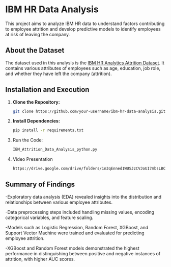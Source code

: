 # IBM HR Data Analysis

This project aims to analyze IBM HR data to understand factors contributing to employee attrition and develop predictive models to identify employees at risk of leaving the company.

## About the Dataset
The dataset used in this analysis is the [IBM HR Analytics Attrition Dataset](https://www.kaggle.com/datasets/pavansubhasht/ibm-hr-analytics-attrition-dataset). It contains various attributes of employees such as age, education, job role, and whether they have left the company (attrition).

## Installation and Execution
1. **Clone the Repository:**
   ```bash
   git clone https://github.com/your-username/ibm-hr-data-analysis.git](https://github.com/Niharrrrrr/IBM-EMPLOYEE-DATA-ANALYSIS.git

2. **Install Dependencies:**

   ```bash
   pip install -r requirements.txt

3. Run the Code:

   ```bash
   IBM_Attrition_Data_Analysis_python.py
   
4. Video Presentation
   ```bash
   https://drive.google.com/drive/folders/1n3qEnned1WUSJzCVJoUI7mbsLBCT5qEy?usp=sharing

## Summary of Findings
-Exploratory data analysis (EDA) revealed insights into the distribution and relationships between various employee attributes.

-Data preprocessing steps included handling missing values, encoding categorical variables, and feature scaling.

-Models such as Logistic Regression, Random Forest, XGBoost, and Support Vector Machine were trained and evaluated for predicting employee attrition.

-XGBoost and Random Forest models demonstrated the highest performance in distinguishing between positive and negative instances of attrition, with higher AUC scores.
